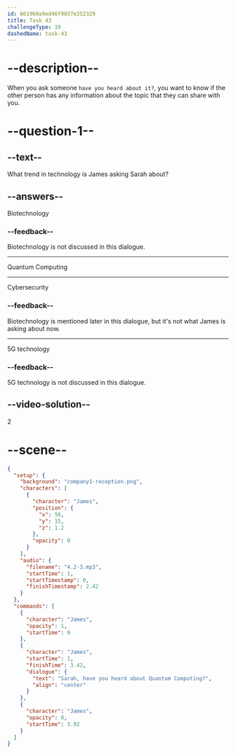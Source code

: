 ```yaml
---
id: 661960a9ed46f9037e252329
title: Task 43
challengeType: 19
dashedName: task-43
---
```


<!-- (Audio) James: Sarah, have you heard about Quantum Computing? -->

# --description--

When you ask someone `have you heard about it?`, you want to know if the other person has any information about the topic that they can share with you.

# --question-1--

## --text--

What trend in technology is James asking Sarah about?

## --answers--

Biotechnology

### --feedback--

Biotechnology is not discussed in this dialogue.

---

Quantum Computing

---

Cybersecurity

### --feedback--

Biotechnology is mentioned later in this dialogue, but it's not what James is asking about now.

---

5G technology

### --feedback--

5G technology is not discussed in this dialogue.

## --video-solution--

2

# --scene--

```json
{
  "setup": {
    "background": "company1-reception.png",
    "characters": [
      {
        "character": "James",
        "position": {
          "x": 50,
          "y": 15,
          "z": 1.2
        },
        "opacity": 0
      }
    ],
    "audio": {
      "filename": "4.2-3.mp3",
      "startTime": 1,
      "startTimestamp": 0,
      "finishTimestamp": 2.42
    }
  },
  "commands": [
    {
      "character": "James",
      "opacity": 1,
      "startTime": 0
    },
    {
      "character": "James",
      "startTime": 1,
      "finishTime": 3.42,
      "dialogue": {
        "text": "Sarah, have you heard about Quantum Computing?",
        "align": "center"
      }
    },
    {
      "character": "James",
      "opacity": 0,
      "startTime": 3.92
    }
  ]
}
```
